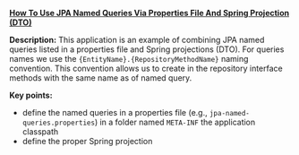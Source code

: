 **[How To Use JPA Named Queries Via Properties File And Spring Projection (DTO)](https://github.com/andreipall/Spring-Boot-JPA/tree/master/HibernateSpringBootDtoSpringProjectionPropertiesNamedQuery)**
 
**Description:** This application is an example of combining JPA named queries listed in a properties file and Spring projections (DTO). For queries names we use the `{EntityName}.{RepositoryMethodName}` naming convention. This convention allows us to create in the repository interface methods with the same name as of named query.
  
**Key points:**
- define the named queries in a properties file (e.g., `jpa-named-queries.properties`) in a folder named `META-INF` the application classpath 
- define the proper Spring projection
